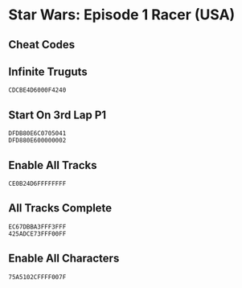 # Star Wars: Episode 1 Racer (USA)

## Cheat Codes

## Infinite Truguts

```
CDCBE4D6000F4240

```

## Start On 3rd Lap P1

```
DFDB80E6C0705041
DFD880E600000002

```

## Enable All Tracks

```
CE0B24D6FFFFFFFF

```

## All Tracks Complete

```
EC67DBBA3FFF3FFF
425ADCE73FFF00FF

```

## Enable All Characters

```
75A5102CFFFF007F

```

